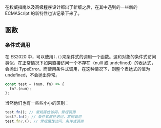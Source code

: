 在权威指南以及高级程序设计都出了新版之后，在其中遇到的一些新的 ECMAScript 的新特性也该记录下来了。

## 函数

### 条件式调用

在 ES2020 中，可以使用`?.()`来条件式的调用一个函数。这和对象的条件式访问类似，在正常情况下如果直接访问一个不存在（nulll 或 undefined）的表达式，会抛出 TypeError。而使用条件式调用，在这种情况下，则整个表达式的值为 undefined，不会抛出异常。

```js
const test = (num, fn) => {
  fn?.(num);
};
```

当然他们也有一些些小小的区别：

```js
test.fn(); // 常规属性访问，常规调用
test?.fn(); // 条件式属性访问，常规调用
test.fn?.(); // 常规属性访问，条件式调用
```

